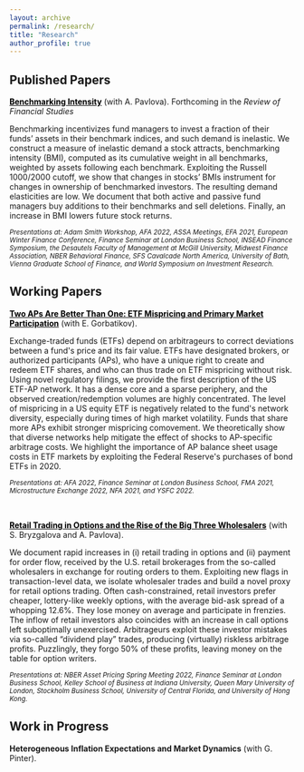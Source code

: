 ```yaml
---
layout: archive
permalink: /research/
title: "Research"
author_profile: true
---
```


## Published Papers

**<a href="http://staisiya.github.io/files/Pavlova_and_Sikorskaya_2022.pdf" style="color: black; text-decoration: underline;">Benchmarking Intensity</a>** (with A. Pavlova). Forthcoming in the *Review of Financial Studies*

Benchmarking incentivizes fund managers to invest a fraction of their funds’ assets in their benchmark indices, and such demand is inelastic. We construct a measure of inelastic demand a stock attracts, benchmarking intensity (BMI), computed as its cumulative weight in all benchmarks, weighted by assets following each benchmark. Exploiting the Russell 1000/2000 cutoff, we show that changes in stocks’ BMIs instrument for changes in ownership of benchmarked investors. The resulting demand elasticities are low. We document that both active and passive fund managers buy additions to their benchmarks and sell deletions. Finally, an increase in BMI lowers future stock returns.

<sub>*Presentations at: Adam Smith Workshop, AFA 2022, ASSA Meetings, EFA 2021, European Winter Finance Conference, Finance Seminar at London Business School, INSEAD Finance Symposium, the Desautels Faculty of Management at McGill University, Midwest Finance Association, NBER Behavioral Finance, SFS Cavalcade North America, University of Bath, Vienna Graduate School of Finance, and World Symposium on Investment Research.* </sub>

## Working Papers

**<a href="http://staisiya.github.io/files/Gorbatikov_and_Sikorskaya_2022.pdf" style="color: black; text-decoration: underline;">Two APs Are Better Than One: ETF Mispricing and Primary Market Participation</a>** (with E. Gorbatikov).

Exchange-traded funds (ETFs) depend on arbitrageurs to correct deviations between a fund's price and its fair value. ETFs have designated brokers, or authorized participants (APs), who have a unique right to create and redeem ETF shares, and who can thus trade on ETF mispricing without risk. Using novel regulatory filings, we provide the first description of the US ETF-AP network. It has a dense core and a sparse periphery, and the observed creation/redemption volumes are highly concentrated. The level of mispricing in a US equity ETF is negatively related to the fund's network diversity, especially during times of high market volatility. Funds that share more APs exhibit stronger mispricing comovement. We theoretically show that diverse networks help mitigate the effect of shocks to AP-specific arbitrage costs. We highlight the importance of AP balance sheet usage costs in ETF markets by exploiting the Federal Reserve's purchases of bond ETFs in 2020.

<sub>*Presentations at: AFA 2022, Finance Seminar at London Business School, FMA 2021, Microstructure Exchange 2022, NFA 2021, and YSFC 2022.* </sub>

<br>

**<a href="http://staisiya.github.io/files/Bryzgalova_Pavlova_Sikorskaya_2022.pdf" style="color: black; text-decoration: underline;">Retail Trading in Options and the Rise of the Big Three Wholesalers</a>** (with S. Bryzgalova and A. Pavlova).

We document rapid increases in (i) retail trading in options and (ii) payment for order flow, received by the U.S. retail brokerages from the so-called wholesalers in exchange for routing orders to them. Exploiting new flags in transaction-level data, we isolate wholesaler trades and build a novel proxy for retail options trading. Often cash-constrained, retail investors prefer cheaper, lottery-like weekly options, with the average bid-ask spread of a whopping 12.6%. They lose money on average and participate in frenzies. The inflow of retail investors also coincides with an increase in call options left suboptimally unexercised. Arbitrageurs exploit these investor mistakes via so-called “dividend play” trades, producing (virtually) riskless arbitrage profits. Puzzlingly, they forgo 50% of these profits, leaving money on the table for option writers.

<sub>*Presentations at: NBER Asset Pricing Spring Meeting 2022, Finance Seminar at London Business School, Kelley School of Business at Indiana University, Queen Mary University of London, Stockholm Business School, University of Central Florida, and University of Hong Kong.* </sub>


## Work in Progress

**Heterogeneous Inflation Expectations and Market Dynamics** (with G. Pinter).
